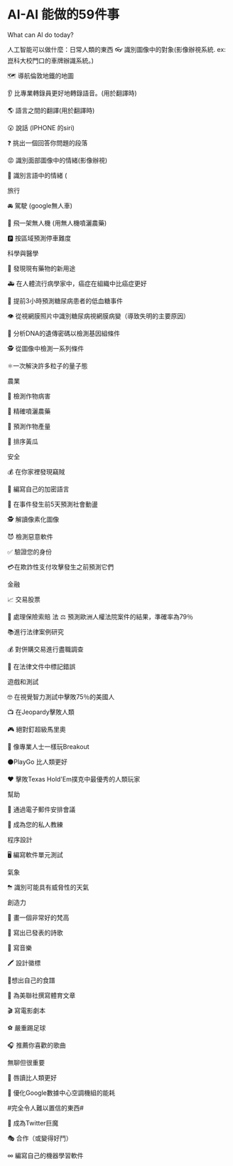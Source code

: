 # AI-AI 能做的59件事
What can AI do today? 

人工智能可以做什麼：日常人類的東西
👓 識別圖像中的對象(影像辦視系統. ex:崑科大校門口的車牌辦識系統。)

🗺 導航倫敦地鐵的地圖

👂 比專業轉錄員更好地轉錄語音。(用於翻譯時)

🌎 語言之間的翻譯(用於翻譯時)

😮 說話 (IPHONE 的siri)

❓ 挑出一個回答你問題的段落

😡 識別面部圖像中的情緒(影像辦視)

🙊 識別言語中的情緒 ( 

旅行

🚘 駕駛 (google無人車)

🚁 飛一架無人機 (用無人機噴灑農藥)

🅿️ 按區域預測停車難度

科學與醫學

💊 發現現有藥物的新用途

🚑 在人體流行病學家中，癌症在組織中比癌症更好

💉 提前3小時預測糖尿病患者的低血糖事件

👁 從視網膜照片中識別糖尿病視網膜病變（導致失明的主要原因）

🔬 分析DNA的遺傳密碼以檢測基因組條件

🕵 從圖像中檢測一系列條件

⚛️一次解決許多粒子的量子態

農業

🌱 檢測作物病害

🚜 精確噴灑農藥

🌽 預測作物產量

🥒 排序黃瓜

安全

💰 在你家裡發現竊賊

🙊️ 編寫自己的加密語言

🚓 在事件發生前5天預測社會動盪

🕵️ 解讀像素化圖像

😈 檢測惡意軟件

✅ 驗證您的身份

💳在欺詐性支付攻擊發生之前預測它們

金融

📈 交易股票

🏡 處理保險索賠
法
⚖ 預測歐洲人權法院案件的結果，準確率為79％

📚進行法律案例研究

💰 對併購交易進行盡職調查

🚩 在法律文件中標記錯誤

遊戲和測試

🤓 在視覺智力測試中擊敗75％的美國人

📺 在Jeopardy擊敗人類

🎮 絕對釘超級馬里奧

👾 像專業人士一樣玩Breakout

⚫️PlayGo 比人類更好

❤️️ 擊敗Texas Hold'Em撲克中最優秀的人類玩家

幫助

📅 通過電子郵件安排會議

🏃 成為您的私人教練

程序設計

🖥 編寫軟件單元測試

氣象

⛈ 識別可能具有威脅性的天氣

創造力

🎨 畫一個非常好的梵高

📝 寫出已發表的詩歌

🎼 寫音樂

🖍 設計徽標

🍳想出自己的食譜

🏈️ 為美聯社撰寫體育文章

🎬 寫電影劇本

⚽ 嚴重踢足球

🎧 推薦你喜歡的歌曲

無聊但很重要

💋 唇讀比人類更好

🔋 優化Google數據中心空調機組的能耗

#完全令人難以置信的東西#

👺 成為Twitter巨魔

🎭 合作（或變得好鬥）

∞ 編寫自己的機器學習軟件
